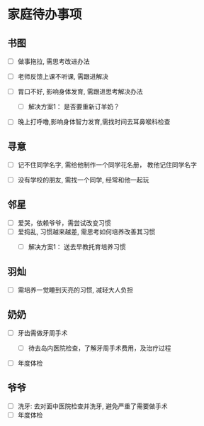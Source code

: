 # 家庭待办事项


## 书图

- [ ] 做事拖拉, 需思考改进办法
- [ ] 老师反馈上课不听课, 需跟进解决
- [ ] 胃口不好, 影响身体发育, 需跟进思考解决办法
	- [ ] 解决方案1： 是否要重新订羊奶？
- [ ] 晚上打呼噜,影响身体智力发育,需找时间去耳鼻喉科检查


## 寻意

- [ ] 记不住同学名字, 需给他制作一个同学花名册， 教他记住同学名字
- [ ] 没有学校的朋友, 需找一个同学, 经常和他一起玩


## 邻星

- [ ] 爱哭，依赖爷爷，需尝试改变习惯
- [ ] 爱捣乱, 习惯越来越差, 需思考如何培养改善其习惯
	- [ ] 解决方案1： 送去早教托育培养习惯


## 羽灿

- [ ] 需培养一觉睡到天亮的习惯, 减轻大人负担


## 奶奶

- [ ] 牙齿需做牙周手术
	- [ ] 待去岛内医院检查，了解牙周手术费用，及治疗过程
- [ ] 年度体检


## 爷爷

- [ ] 洗牙: 去对面中医院检查并洗牙, 避免严重了需要做手术
- [ ] 年度体检